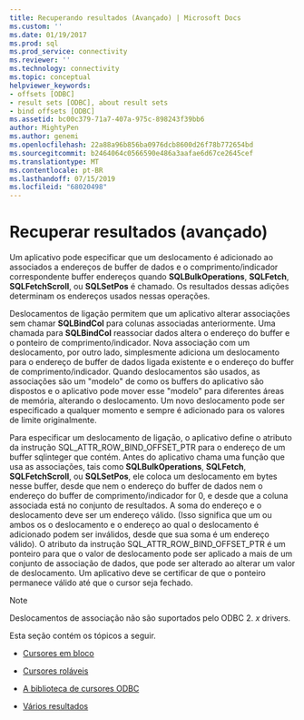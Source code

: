 ```yaml
---
title: Recuperando resultados (Avançado) | Microsoft Docs
ms.custom: ''
ms.date: 01/19/2017
ms.prod: sql
ms.prod_service: connectivity
ms.reviewer: ''
ms.technology: connectivity
ms.topic: conceptual
helpviewer_keywords:
- offsets [ODBC]
- result sets [ODBC], about result sets
- bind offsets [ODBC]
ms.assetid: bc00c379-71a7-407a-975c-898243f39bb6
author: MightyPen
ms.author: genemi
ms.openlocfilehash: 22a88a96b856ba0976dcb8600d26f78b772654bd
ms.sourcegitcommit: b2464064c0566590e486a3aafae6d67ce2645cef
ms.translationtype: MT
ms.contentlocale: pt-BR
ms.lasthandoff: 07/15/2019
ms.locfileid: "68020498"
---
```

# <a name="retrieving-results-advanced"></a>Recuperar resultados (avançado)
Um aplicativo pode especificar que um deslocamento é adicionado ao associados a endereços de buffer de dados e o comprimento/indicador correspondente buffer endereços quando **SQLBulkOperations**, **SQLFetch**,  **SQLFetchScroll**, ou **SQLSetPos** é chamado. Os resultados dessas adições determinam os endereços usados nessas operações.  
  
 Deslocamentos de ligação permitem que um aplicativo alterar associações sem chamar **SQLBindCol** para colunas associadas anteriormente. Uma chamada para **SQLBindCol** reassociar dados altera o endereço do buffer e o ponteiro de comprimento/indicador. Nova associação com um deslocamento, por outro lado, simplesmente adiciona um deslocamento para o endereço de buffer de dados ligada existente e o endereço do buffer de comprimento/indicador. Quando deslocamentos são usados, as associações são um "modelo" de como os buffers do aplicativo são dispostos e o aplicativo pode mover esse "modelo" para diferentes áreas de memória, alterando o deslocamento. Um novo deslocamento pode ser especificado a qualquer momento e sempre é adicionado para os valores de limite originalmente.  
  
 Para especificar um deslocamento de ligação, o aplicativo define o atributo da instrução SQL_ATTR_ROW_BIND_OFFSET_PTR para o endereço de um buffer sqlinteger que contém. Antes do aplicativo chama uma função que usa as associações, tais como **SQLBulkOperations**, **SQLFetch**, **SQLFetchScroll**, ou **SQLSetPos**, ele coloca um deslocamento em bytes nesse buffer, desde que nem o endereço do buffer de dados nem o endereço do buffer de comprimento/indicador for 0, e desde que a coluna associada está no conjunto de resultados. A soma do endereço e o deslocamento deve ser um endereço válido. (Isso significa que um ou ambos os o deslocamento e o endereço ao qual o deslocamento é adicionado podem ser inválidos, desde que sua soma é um endereço válido). O atributo da instrução SQL_ATTR_ROW_BIND_OFFSET_PTR é um ponteiro para que o valor de deslocamento pode ser aplicado a mais de um conjunto de associação de dados, que pode ser alterado ao alterar um valor de deslocamento. Um aplicativo deve se certificar de que o ponteiro permanece válido até que o cursor seja fechado.  
  
> [!NOTE]  
>  Deslocamentos de associação não são suportados pelo ODBC 2. *x* drivers.  
  
 Esta seção contém os tópicos a seguir.  
  
-   [Cursores em bloco](../../../odbc/reference/develop-app/block-cursors.md)  
  
-   [Cursores roláveis](../../../odbc/reference/develop-app/scrollable-cursors.md)  
  
-   [A biblioteca de cursores ODBC](../../../odbc/reference/develop-app/the-odbc-cursor-library.md)  
  
-   [Vários resultados](../../../odbc/reference/develop-app/multiple-results.md)
